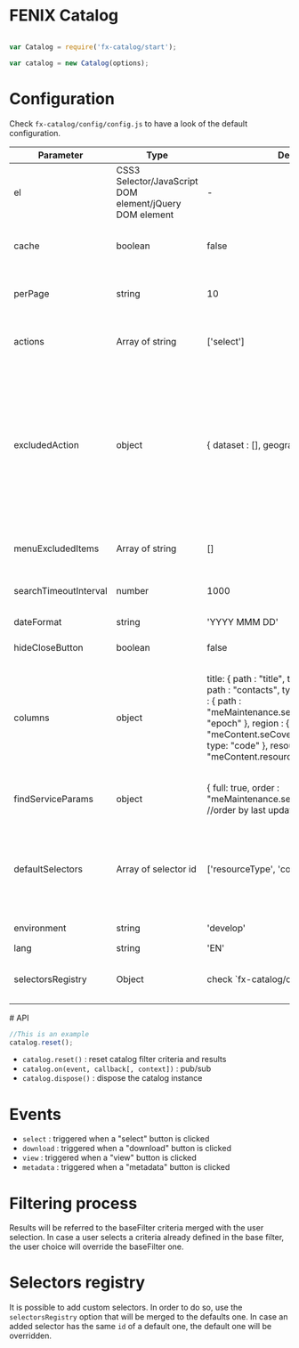 # FENIX Catalog

```javascript

var Catalog = require('fx-catalog/start');

var catalog = new Catalog(options);
```

# Configuration

Check `fx-catalog/config/config.js` to have a look of the default configuration.

<table>
   <thead>
      <tr>
         <th>Parameter</th>
         <th>Type</th>
         <th>Default Value</th>
         <th>Example</th>
         <th>Description</th>
      </tr>
   </thead>
   <tbody>
      <tr>
         <td>el</td>
         <td>CSS3 Selector/JavaScript DOM element/jQuery DOM element</td>
         <td> - </td>
         <td>"#container"</td>
         <td>component container</td>
      </tr>
      <tr>
         <td>cache</td>
         <td>boolean</td>
         <td>false</td>
         <td>true</td>
         <td>whether or not to use FENIX bridge cache</td>
      </tr>
      <tr>
         <td>perPage</td>
         <td>string</td>
         <td>10</td>
         <td>20</td>
         <td>How many results to show per page</td>
      </tr>
      <tr>
         <td>actions</td>
         <td>Array of string</td>
         <td>['select']</td>
         <td>['select', 'metadata', 'view', 'download']</td>
         <td>The action button aside of each result</td>
      </tr>
      <tr>
         <td>excludedAction</td>
         <td>object</td>
         <td>{
            dataset : [],
            geographic : ['download']
            }
         </td>
         <td>{
            dataset : ['download'],
            geographic : []
            }
         </td>
         <td>Keyset is the enumeration of FENIX resource representation type. Value: array of string with the resultActions to exclude for a specific resource representation type.</td>
      </tr>
      <tr>
         <td>menuExcludedItems</td>
         <td>Array of string</td>
         <td>[]</td>
         <td>['accessibility']</td>
         <td>Ids of menu items to hide fro default configuration</td>
      </tr>
      <tr>
         <td>searchTimeoutInterval</td>
         <td>number</td>
         <td>1000</td>
         <td>2000</td>
         <td>Result refresh timeout for instant search</td>
      </tr>
      <tr>
         <td>dateFormat</td>
         <td>string</td>
         <td>'YYYY MMM DD'</td>
         <td>'YYYY M DD'</td>
         <td>Moment JS date format</td>
      </tr>
      <tr>
         <td>hideCloseButton</td>
         <td>boolean</td>
         <td>false</td>
         <td>true</td>
         <td>Hide the close button</td>
      </tr>
      <tr>
         <td>columns</td>
         <td>object</td>
         <td> title: {
            path : "title",
            type: "i18n"
            },
            source : {
            path : "contacts",
            type : "source"
            },
            last_update : {
            path : "meMaintenance.seUpdate.updateDate",
            type : "epoch"
            },
            region : {
            path: "meContent.seCoverage.coverageGeographic",
            type: "code"
            },
            resourceType : {
            path: "meContent.resourceRepresentationType"
            }
         </td>
         <td>-</td>
         <td>Keyset: columns is, value: object. path: FENIX metadata v2.0 path of the metadata attribute to show. Type: attribute type</td>
      </tr>
      <tr>
         <td>findServiceParams</td>
         <td>object</td>
         <td>{
            full: true,
            order : "meMaintenance.seUpdate.updateDate:desc" //order by last update
            }
         </td>
         <td>-</td>
         <td>D3P compatible string parameters</td>
      </tr>
      <tr>
         <td>defaultSelectors</td>
         <td>Array of selector id</td>
         <td>['resourceType', 'contextSystem']
         </td>
         <td>['resourceType']</td>
         <td>Id of the default selectors of the catalog. Id are accessible from the selectors registry.</td>
      </tr>
      <tr>
         <td>environment</td>
         <td>string</td>
         <td>'develop'
         </td>
         <td>'production'</td>
         <td>Server environment</td>
      </tr>
      <tr>
         <td>lang</td>
         <td>string</td>
         <td>'EN'</td>
         <td>'FR'</td>
         <td>Multilingual</td>
      </tr>
      <tr>
         <td>selectorsRegistry</td>
         <td>Object</td>
         <td>check `fx-catalog/config/selectorsRegistry.js`</td>
         <td>-</td>
         <td>Expandable available selectors registry</td>
      </tr>
   </tbody>
</table>
# API

```javascript
//This is an example
catalog.reset();
```

- `catalog.reset()` : reset catalog filter criteria and results
- `catalog.on(event, callback[, context])` : pub/sub 
- `catalog.dispose()` : dispose the catalog instance

# Events

- `select` : triggered when a "select" button is clicked
- `download` : triggered when a "download" button is clicked
- `view` : triggered when a "view" button is clicked
- `metadata` : triggered when a "metadata" button is clicked

# Filtering process

Results will be referred to the baseFilter criteria merged with the user selection. In case a user selects a criteria already 
defined in the base filter, the user choice will override the baseFilter one.

# Selectors registry

It is possible to add custom selectors. In order to do so, use the `selectorsRegistry` option that will be merged to the defaults one.
In case an added selector has the same `id` of a default one, the default one will be overridden.